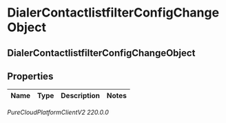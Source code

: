 # DialerContactlistfilterConfigChangeObject

## DialerContactlistfilterConfigChangeObject

## Properties

|Name | Type | Description | Notes|
|------------ | ------------- | ------------- | -------------|



_PureCloudPlatformClientV2 220.0.0_
